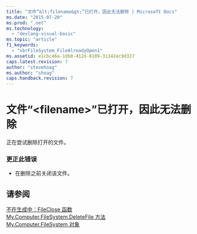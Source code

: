 ```yaml
---
title: "文件“&lt;filename&gt;”已打开，因此无法删除 | Microsoft Docs"
ms.date: "2015-07-20"
ms.prod: ".net"
ms.technology: 
  - "devlang-visual-basic"
ms.topic: "article"
f1_keywords: 
  - "vbrFileSystem_FileAlreadyOpen1"
ms.assetid: e1cbc46a-1db0-412d-8109-31342ec9d327
caps.latest.revision: 7
author: "stevehoag"
ms.author: "shoag"
caps.handback.revision: 7
---
```

# 文件“&lt;filename&gt;”已打开，因此无法删除
正在尝试删除打开的文件。  
  
### 更正此错误  
  
-   在删除之前关闭该文件。  
  
## 请参阅  
 [不在生成中：FileClose 函数](http://msdn.microsoft.com/zh-cn/f307b39f-a996-4ff6-ab13-e0b05ea5ab91)   
 [My.Computer.FileSystem.DeleteFile 方法](http://msdn.microsoft.com/zh-cn/07637b38-bd99-49b1-8cc0-dc37cdb14dba)   
 [My.Computer.FileSystem 对象](../../visual-basic/language-reference/objects/my-computer-filesystem-object.md)